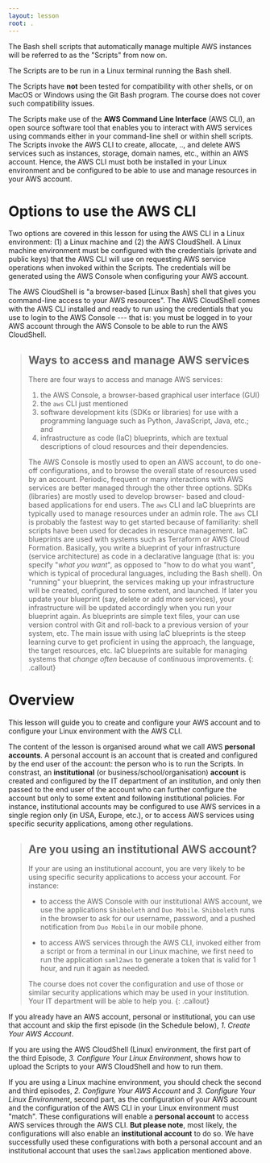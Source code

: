 ```yaml
---
layout: lesson
root: .
---
```

The Bash shell scripts that automatically manage multiple AWS instances will be referred to as the "Scripts" from now on.

The Scripts are to be run in a Linux terminal running the Bash shell.

The Scripts have **not** been tested for compatibility with other shells, or on MacOS or Windows using the Git Bash program. The course does not cover such compatibility issues.

The Scripts make use of the **AWS Command Line Interface** (AWS CLI), an open source software tool that enables you to interact with AWS services using commands either in your command-line shell or within shell scripts. The Scripts invoke the AWS CLI to create, allocate, .., and delete AWS services such as instances, storage, domain names, etc., within an AWS account. Hence, the AWS CLI must both be installed in your Linux environment and be configured to be able to use and manage resources in your AWS account.

# Options to use the AWS CLI
Two options are covered in this lesson for using the AWS CLI in a Linux environment: (1) a Linux machine and (2) the AWS CloudShell. A Linux machine environment must be configured with the credentials (private and public keys) that the AWS CLI will use on requesting AWS service operations when invoked within the Scripts. The credentials will be generated using the AWS Console when configuring your AWS account. 

The AWS CloudShell is "a browser-based \[Linux Bash\] shell that gives you command-line access to your AWS resources". The AWS CloudShell comes with the AWS CLI installed and ready to run using the credentials that you use to login to the AWS Console --- that is: you must be logged in to your AWS account through the AWS Console to be able to run the AWS CloudShell.  

> ## Ways to access and manage AWS services
> There are four ways to access and manage AWS services: 
> 1. the AWS Console, a browser-based graphical user interface (GUI) 
> 2. the `aws` CLI just mentioned
> 3. software development kits (SDKs or libraries) for use with a programming language such as Python, JavaScript, Java, etc.; and
> 4. infrastructure as code (IaC) blueprints, which are textual descriptions of cloud resources and their dependencies. 
>
> The AWS Console is mostly used to open an AWS account, to do one-off configurations, and to browse the overall state of resources used by an account.  Periodic, frequent or many interactions with AWS services are better managed through the other three options. SDKs (libraries) are mostly used to develop browser- based and cloud-based applications for end users.  The `aws` CLI and IaC blueprints are typically used to manage resources under an admin role. The `aws` CLI is probably the fastest way to get started because of familiarity: shell scripts have been used for decades in resource management. IaC blueprints are used with systems such as Terraform or AWS Cloud Formation. Basically, you write a blueprint of your infrastructure (service architecture) as code in a declarative language (that is: you specify "*what you want*", as opposed to "how to do what you want", which is typical of procedural languages, including the Bash shell). On "running" your blueprint, the services making up your infrastructure will be created, configured to some extent, and launched. If later you update your blueprint (say, delete or add more services), your infrastructure will be updated accordingly when you run your blueprint again. As blueprints are simple text files, your can use version control with Git and roll-back to a previous version of your system, etc. The main issue with using IaC blueprints is the steep learning curve to get proficient in using the approach, the language, the target resources, etc. IaC blueprints are suitable for managing systems that *change often* because of continuous improvements.
{: .callout}

# Overview
This lesson will guide you to create and configure your AWS account and to configure your Linux environment with the AWS CLI. 

The content of the lesson is organised around what we call AWS **personal accounts**. A personal account is an account that is created and configured by the end user of the account: the person who is to run the Scripts. In constrast, an **institutional** (or business/school/organisation) **account** is created and configured by the IT department of an institution, and only then passed to the end user of the account who can further configure the account but only to some extent and following institutional policies. For instance, institutional accounts may be configured to use AWS services in a single region only (in USA, Europe, etc.), or to access AWS services using specific security applications, among other regulations. 

> ## Are you using an institutional AWS account?
> If your are using an institutional account, you are very likely to be using specific security applications to access your account. For instance:
> - to access the AWS Console with our institutional AWS account, we use the applications `Shibboleth` and `Duo Mobile`. `Shibboleth` runs in the browser to ask for our username, password, and a pushed notification from `Duo Mobile` in our mobile phone. 
>
> - to access AWS services through the AWS CLI, invoked either from a script or from a terminal in our Linux machine, we first need to run the application `saml2aws` to generate a token that is valid for 1 hour, and run it again as needed.
>
> The course does not cover the configuration and use of those or similar security applications which may be used in your institution. Your IT department will be able to help you. 
{: .callout}

If you already have an AWS account, personal or institutional, you can use that account and skip the first episode (in the Schedule below), *1. Create Your AWS Account*. 

If you are using the AWS CloudShell (Linux) environment, the first part of the third Episode, *3. Configure Your Linux Environment*, shows how to upload the Scripts to your AWS CloudShell and how to run them. 

If you are using a Linux machine environment, you should check the second and third episodes, *2. Configure Your AWS Account* and *3. Configure Your Linux Environment*, second part, as the configuration of your AWS account and the configuration of the AWS CLI in your Linux environment must "match". These configurations will enable a **personal account** to access AWS services through the AWS CLI. **But please note**, most likely, the configurations will also enable an **institutional account** to do so. We have successfully used these configurations with both a personal account and an institutional account that uses the `saml2aws` application mentioned above. 


